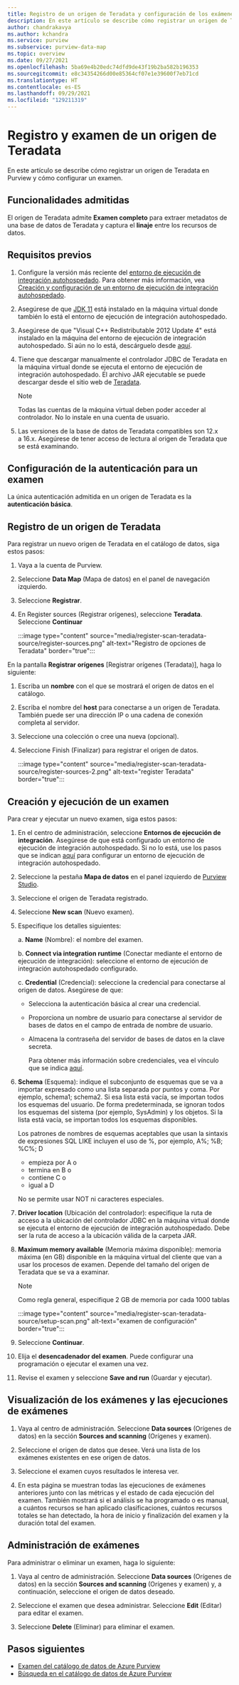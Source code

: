 ```yaml
---
title: Registro de un origen de Teradata y configuración de los exámenes
description: En este artículo se describe cómo registrar un origen de Teradata en Azure Purview y cómo configurar un examen.
author: chandrakavya
ms.author: kchandra
ms.service: purview
ms.subservice: purview-data-map
ms.topic: overview
ms.date: 09/27/2021
ms.openlocfilehash: 5ba69e4b20edc74dfd9de43f19b2ba582b196353
ms.sourcegitcommit: e8c34354266d00e85364cf07e1e39600f7eb71cd
ms.translationtype: HT
ms.contentlocale: es-ES
ms.lasthandoff: 09/29/2021
ms.locfileid: "129211319"
---
```

# <a name="register-and-scan-teradata-source"></a>Registro y examen de un origen de Teradata

En este artículo se describe cómo registrar un origen de Teradata en Purview y cómo configurar un examen.

## <a name="supported-capabilities"></a>Funcionalidades admitidas

El origen de Teradata admite **Examen completo** para extraer metadatos de una base de datos de Teradata y captura el **linaje** entre los recursos de datos.

## <a name="prerequisites"></a>Requisitos previos

1.  Configure la versión más reciente del [entorno de ejecución de integración autohospedado](https://www.microsoft.com/download/details.aspx?id=39717).
    Para obtener más información, vea [Creación y configuración de un entorno de ejecución de integración autohospedado](../data-factory/create-self-hosted-integration-runtime.md).

2.  Asegúrese de que [JDK 11](https://www.oracle.com/java/technologies/javase-jdk11-downloads.html) está instalado en la máquina virtual donde también lo está el entorno de ejecución de integración autohospedado.

3.  Asegúrese de que \"Visual C++ Redistributable 2012 Update 4\" está instalado en la máquina del entorno de ejecución de integración autohospedado. Si aún no lo está, descárguelo desde [aquí](https://www.microsoft.com/download/details.aspx?id=30679).

4.  Tiene que descargar manualmente el controlador JDBC de Teradata en la máquina virtual donde se ejecuta el entorno de ejecución de integración autohospedado.
    El archivo JAR ejecutable se puede descargar desde el sitio web de [Teradata](https://downloads.teradata.com/).

    > [!Note]
    > Todas las cuentas de la máquina virtual deben poder acceder al controlador. No lo instale en una cuenta de usuario.

5.  Las versiones de la base de datos de Teradata compatibles son 12.x a 16.x. Asegúrese de tener acceso de lectura al origen de Teradata que se está examinando.

## <a name="setting-up-authentication-for-a-scan"></a>Configuración de la autenticación para un examen

La única autenticación admitida en un origen de Teradata es la **autenticación básica**.

## <a name="register-a-teradata-source"></a>Registro de un origen de Teradata

Para registrar un nuevo origen de Teradata en el catálogo de datos, siga estos pasos:

1.  Vaya a la cuenta de Purview.
2.  Seleccione **Data Map** (Mapa de datos) en el panel de navegación izquierdo.
3.  Seleccione **Registrar**.
4.  En Register sources (Registrar orígenes), seleccione **Teradata**. Seleccione **Continuar**

    :::image type="content" source="media/register-scan-teradata-source/register-sources.png" alt-text="Registro de opciones de Teradata" border="true":::

En la pantalla **Registrar orígenes** [Registrar orígenes (Teradata)], haga lo siguiente:

1.  Escriba un **nombre** con el que se mostrará el origen de datos en el catálogo.

2.  Escriba el nombre del **host** para conectarse a un origen de Teradata. También puede ser una dirección IP o una cadena de conexión completa al servidor.

3.  Seleccione una colección o cree una nueva (opcional).

4.  Seleccione Finish (Finalizar) para registrar el origen de datos.

    :::image type="content" source="media/register-scan-teradata-source/register-sources-2.png" alt-text="register Teradata" border="true":::

## <a name="creating-and-running-a-scan"></a>Creación y ejecución de un examen

Para crear y ejecutar un nuevo examen, siga estos pasos:

1.  En el centro de administración, seleccione **Entornos de ejecución de integración**. Asegúrese de que está configurado un entorno de ejecución de integración autohospedado. Si no lo está, use los pasos que se indican [aquí](./manage-integration-runtimes.md) para configurar un entorno de ejecución de integración autohospedado.

2.  Seleccione la pestaña **Mapa de datos** en el panel izquierdo de [Purview Studio](https://web.purview.azure.com/resource/).

3.  Seleccione el origen de Teradata registrado.

4.  Seleccione **New scan** (Nuevo examen).

5.  Especifique los detalles siguientes:

    a.  **Name** (Nombre): el nombre del examen.

    b.  **Connect via integration runtime** (Conectar mediante el entorno de ejecución de integración): seleccione el entorno de ejecución de integración autohospedado configurado.

    c.  **Credential** (Credencial): seleccione la credencial para conectarse al origen de datos. Asegúrese de que:

    -   Selecciona la autenticación básica al crear una credencial.
    -   Proporciona un nombre de usuario para conectarse al servidor de bases de datos en el campo de entrada de nombre de usuario.
    -   Almacena la contraseña del servidor de bases de datos en la clave secreta.

        Para obtener más información sobre credenciales, vea el vínculo que se indica [aquí](./manage-credentials.md).

6.  **Schema** (Esquema): indique el subconjunto de esquemas que se va a importar expresado como una lista separada por puntos y coma. Por ejemplo, schema1; schema2. Si esa lista está vacía, se importan todos los esquemas del usuario. De forma predeterminada, se ignoran todos los esquemas del sistema (por ejemplo, SysAdmin) y los objetos. Si la lista está vacía, se importan todos los esquemas disponibles.

    Los patrones de nombres de esquemas aceptables que usan la sintaxis de expresiones SQL LIKE incluyen el uso de %, por ejemplo, A%; %B; %C%; D
    - empieza por A o    
    - termina en B o    
    - contiene C o    
    - igual a D

    No se permite usar NOT ni caracteres especiales.

7.  **Driver location** (Ubicación del controlador): especifique la ruta de acceso a la ubicación del controlador JDBC en la máquina virtual donde se ejecuta el entorno de ejecución de integración autohospedado. Debe ser la ruta de acceso a la ubicación válida de la carpeta JAR.

8.  **Maximum memory available** (Memoria máxima disponible): memoria máxima (en GB) disponible en la máquina virtual del cliente que van a usar los procesos de examen. Depende del tamaño del origen de Teradata que se va a examinar.

    > [!Note] 
    > Como regla general, especifique 2 GB de memoria por cada 1000 tablas

    :::image type="content" source="media/register-scan-teradata-source/setup-scan.png" alt-text="examen de configuración" border="true":::

6.  Seleccione **Continuar**.

7.  Elija el **desencadenador del examen**. Puede configurar una programación o ejecutar el examen una vez.

8.  Revise el examen y seleccione **Save and run** (Guardar y ejecutar).

## <a name="viewing-your-scans-and-scan-runs"></a>Visualización de los exámenes y las ejecuciones de exámenes

1. Vaya al centro de administración. Seleccione **Data sources** (Orígenes de datos) en la sección **Sources and scanning** (Orígenes y examen).

2. Seleccione el origen de datos que desee. Verá una lista de los exámenes existentes en ese origen de datos.

3. Seleccione el examen cuyos resultados le interesa ver.

4. En esta página se muestran todas las ejecuciones de exámenes anteriores junto con las métricas y el estado de cada ejecución del examen. También mostrará si el análisis se ha programado o es manual, a cuántos recursos se han aplicado clasificaciones, cuántos recursos totales se han detectado, la hora de inicio y finalización del examen y la duración total del examen.

## <a name="manage-your-scans"></a>Administración de exámenes

Para administrar o eliminar un examen, haga lo siguiente:

1. Vaya al centro de administración. Seleccione **Data sources** (Orígenes de datos) en la sección **Sources and scanning** (Orígenes y examen) y, a continuación, seleccione el origen de datos deseado.

2. Seleccione el examen que desea administrar. Seleccione **Edit** (Editar) para editar el examen.

3. Seleccione **Delete** (Eliminar) para eliminar el examen.

## <a name="next-steps"></a>Pasos siguientes

- [Examen del catálogo de datos de Azure Purview](how-to-browse-catalog.md)
- [Búsqueda en el catálogo de datos de Azure Purview](how-to-search-catalog.md)